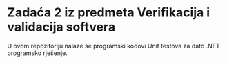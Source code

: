 # Zadaća 2 iz predmeta Verifikacija i validacija softvera

U ovom repozitoriju nalaze se programski kodovi Unit testova za dato .NET programsko rješenje.

